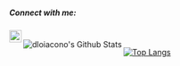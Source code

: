 ##### Connect with me:
[<img align="left" alt="dloiacono | LinkedIn" width="22px" src="https://cdn.jsdelivr.net/npm/simple-icons@v3/icons/linkedin.svg" />][linkedin]

<br />

<img align="left" alt="dloiacono's Github Stats" src="https://github-readme-stats.vercel.app/api?username=dloiacono&show_icons=true&hide_border=true&count_private=true&theme=vue" />

[![Top Langs][mostusedlang]][home]

[home]: https://github.com/dloiacono
[linkedin]: https://www.linkedin.com/in/dloiacono
[mystack]: https://stackshare.io/dloiacono/my-stack

[mostusedlang]: https://github-readme-stats.vercel.app/api/top-langs/?username=dloiacono&show_icons=true&hide_border=true&count_private=true&hide=javascript&layout=compact&theme=vue
